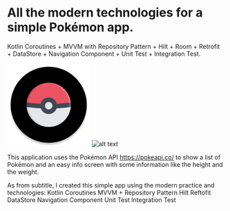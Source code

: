 # All the modern technologies for a simple Pokémon app.

Kotlin Coroutines + MVVM with Repository Pattern + Hilt + Room + Retrofit + DataStore + Navigation Component + Unit Test + Integration Test.

![alt text](https://github.com/dariobrux/Pokemon/blob/main/app/src/main/res/mipmap-xxxhdpi/ic_launcher_round.png?raw=true)
![alt text](https://teambeyond.net/wp-content/uploads/2016/07/Pokemon-Header.jpg?raw=true)



This application uses the Pokémon API https://pokeapi.co/ to show a list of Pokémon and an easy info screen with some information like the height and the weight.

As from subtitle, I created this simple app using the modern practice and technologies:
Kotlin Coroutines
MVVM + Repository Pattern
Hilt
Reftofit
DataStore
Navigation Component
Unit Test
Integration Test
